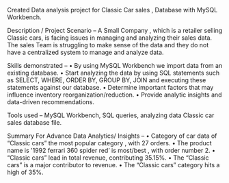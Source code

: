 Created Data analysis project for Classic Car sales , Database with MySQL Workbench.

Description /  Project Scenario –
 A Small Company , which is a retailer selling Classic cars, is facing issues in managing and 
analyzing their sales data. The sales Team is struggling to make sense of the data and they
do not have a centralized system to manage and analyze data.

Skills demonstrated –
• By using MySQL Workbench we import data from an existing database.
• Start analyzing the data by using SQL statements such as SELECT, WHERE, ORDER BY, GROUP BY, JOIN and executing these statements against our database.
• Determine important factors that may influence inventory reorganization/reduction.
• Provide analytic insights and data-driven recommendations.

Tools used –
MySQL Workbench, SQL queries, analyzing data Classic car sales database file.

Summary For Advance Data Analytics/ Insights –
•	Category of car data of “Classic cars” the most popular category , with 27 orders.
•	The product name is '1992 ferrari 360 spider red’ is most/best , with order number 2.
•	  “Classic cars”  lead in total revenue, contributing 35.15%. 
•	 The  “Classic cars”  is a major contributor to revenue. 
•	 The “Classic cars” category hits a high of 35%.
